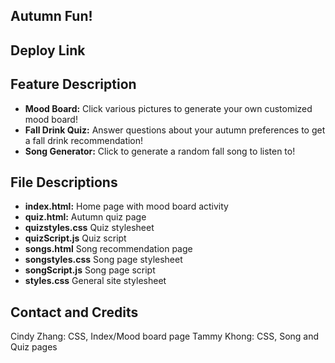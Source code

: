 
## Autumn Fun!
## Deploy Link
## Feature Description
- **Mood Board:** Click various pictures to generate your own customized mood board!
- **Fall Drink Quiz:** Answer questions about your autumn preferences to get a fall drink recommendation!
- **Song Generator:** Click to generate a random fall song to listen to!
## File Descriptions
- **index.html:** Home page with mood board activity
- **quiz.html:** Autumn quiz page
- **quizstyles.css** Quiz stylesheet
- **quizScript.js** Quiz script
- **songs.html** Song recommendation page
- **songstyles.css** Song page stylesheet
- **songScript.js** Song page script
- **styles.css** General site stylesheet
## Contact and Credits
Cindy Zhang: CSS, Index/Mood board page
Tammy Khong: CSS, Song and Quiz pages
